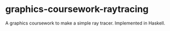 graphics-coursework-raytracing
==============================

 A graphics coursework to make a simple ray tracer. Implemented in Haskell. 